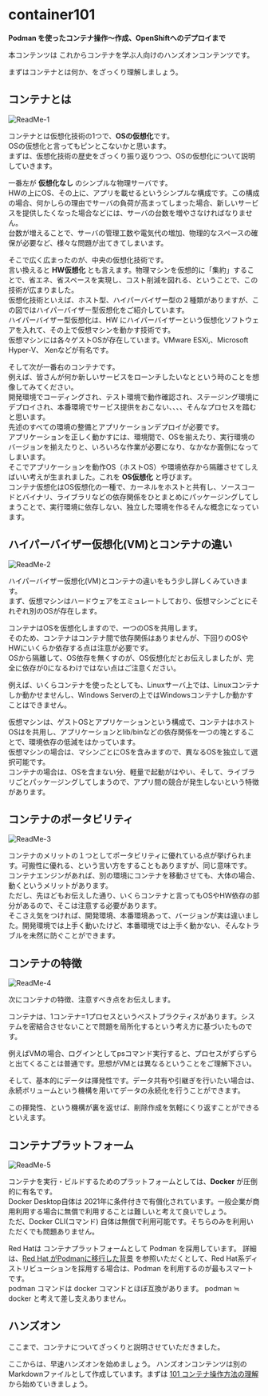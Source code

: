 # container101

**Podman を使ったコンテナ操作〜作成、OpenShiftへのデプロイまで**

本コンテンツは これからコンテナを学ぶ人向けのハンズオンコンテンツです。

まずはコンテナとは何か、をざっくり理解しましょう。

## コンテナとは
![ReadMe-1](images/r-1.png)

コンテナとは仮想化技術の1つで、**OSの仮想化**です。<br/>
OSの仮想化と言ってもピンとこないかと思います。<br/>
まずは、仮想化技術の歴史をざっくり振り返りつつ、OSの仮想化について説明していきます。

一番左が **仮想化なし** のシンプルな物理サーバです。<br/>
HWの上にOS、その上に、アプリを載せるというシンプルな構成です。この構成の場合、何かしらの理由でサーバの負荷が高まってしまった場合、新しいサービスを提供したくなった場合などには、サーバの台数を増やさなければなりません。<br/>
台数が増えることで、サーバの管理工数や電気代の増加、物理的なスペースの確保が必要など、様々な問題が出てきてしまいます。

そこで広く広まったのが、中央の仮想化技術です。<br/>
言い換えると **HW仮想化** とも言えます。物理マシンを仮想的に「集約」することで、省エネ、省スペースを実現し、コスト削減を図れる、ということで、この技術が広まりました。<br/>
仮想化技術といえば、ホスト型、ハイパーバイザー型の２種類がありますが、この図ではハイパーバイザー型仮想化をご紹介しています。<br/>
ハイパーバイザー型仮想化は、HW にハイパーバイザーという仮想化ソフトウェアを入れて、その上で仮想マシンを動かす技術です。<br/>
仮想マシンには各々ゲストOSが存在しています。VMware ESXi,、Microsoft Hyper-V、 Xenなどが有名です。

そして次が一番右のコンテナです。<br/>
例えば、皆さんが何か新しいサービスをローンチしたいなとという時のことを想像してみてください。<br/>
開発環境でコーディングされ、テスト環境で動作確認され、ステージング環境にデプロイされ、本番環境でサービス提供をおこない、、、、そんなプロセスを踏むと思います。<br/>
先述のすべての環境の整備とアプリケーションデプロイが必要です。<br/>
アプリケーションを正しく動かすには、環境間で、OSを揃えたり、実行環境のバージョンを揃えたりと、いろいろな作業が必要になり、なかなか面倒になってしまいます。<br/>
そこでアプリケーションを動作OS（ホストOS）や環境依存から隔離させてしえばいい考えが生まれました。これを **OS仮想化** と呼びます。<br/>
コンテナ仮想化はOS仮想化の一種で、カーネルをホストと共有し、ソースコードとバイナリ、ライブラリなどの依存関係をひとまとめにパッケージングしてしまうことで、実行環境に依存しない、独立した環境を作るそんな概念になっています。


## ハイパーバイザー仮想化(VM)とコンテナの違い
![ReadMe-2](images/r-2.png)

ハイパーバイザー仮想化(VM)とコンテナの違いをもう少し詳しくみていきます。<br/>
まず、仮想マシンはハードウェアをエミュレートしており、仮想マシンごとにそれぞれ別のOSが存在します。

コンテナはOSを仮想化しますので、一つのOSを共用します。<br/>
そのため、コンテナはコンテナ間で依存関係はありませんが、下回りのOSやHWにいくらか依存する点は注意が必要です。<br/>
OSから隔離して、OS依存を無くすのが、OS仮想化だとお伝えしましたが、完全に依存が0になるわけではない点はご注意ください。

例えば、いくらコンテナを使ったとしても、Linuxサーバ上では、Linuxコンテナしか動かせませんし、Windows Serverの上ではWindowsコンテナしか動かすことはできません。

仮想マシンは、ゲストOSとアプリケーションという構成で、コンテナはホストOSはを共用し、アプリケーションとlib/binなどの依存関係を一つの塊とすることで、環境依存の低減をはかっています。<br/>
仮想マシンの場合は、マシンごとにOSを含みますので、異なるOSを独立して選択可能です。<br/>
コンテナの場合は、OSを含まない分、軽量で起動がはやい、そして、ライブラリごとパッケージングしてしまうので、アプリ間の競合が発生しないという特徴があります。


## コンテナのポータビリティ
![ReadMe-3](images/r-3.png)

コンテナのメリットの１つとしてポータビリティに優れている点が挙げられます。可搬性に優れる、という言い方をすることもありますが、同じ意味です。<br/>
コンテナエンジンがあれば、別の環境にコンテナを移動させても、大体の場合、動くというメリットがあります。<br/>
ただし、先ほどもお伝えした通り、いくらコンテナと言ってもOSやHW依存の部分があるので、そこは注意する必要があります。<br/>
そこさえ気をつければ、開発環境、本番環境あって、バージョンが実は違いました。開発環境では上手く動いたけど、本番環境では上手く動かない、そんなトラブルを未然に防ぐことができます。


## コンテナの特徴
![ReadMe-4](images/r-4.png)

次にコンテナの特徴、注意すべき点をお伝えします。

コンテナは、1コンテナ=1プロセスというべストプラクティスがあります。システムを密結合させないことで問題を局所化するという考え方に基づいたものです。

例えばVMの場合、ログインとしてpsコマンド実行すると、プロセスがずらずらと出てくることは普通です。思想がVMとは異なるということをご理解下さい。

そして、基本的にデータは揮発性です。データ共有や引継ぎを行いたい場合は、永続ボリュームという機構を用いてデータの永続化を行うことができます。

この揮発性、という機構が裏を返せば、削除作成を気軽にくり返すことができるといえます。


## コンテナプラットフォーム
![ReadMe-5](images/r-5.png)

コンテナを実行・ビルドするためのプラットフォームとしては、**Docker** が圧倒的に有名です。<br/>
Docker Desktop自体は 2021年に条件付きで有償化されています。一般企業が商用利用する場合に無償で利用することは難しいと考えて良いでしょう。<br/>
ただ、Docker CLI(コマンド) 自体は無償で利用可能です。そちらのみを利用いただくでも問題ありません。

Red Hatは コンテナプラットフォームとして Podman を採用しています。 
詳細は、[Red Hat がPodmanに移行した背景](https://qiita.com/caunu-s/items/4fa0e0465ea83fcc06e4) を参照いただくとして、Red Hat系ディストリビューションを採用する場合は、Podman を利用するのが最もスマートです。<br/>
podman コマンドは docker コマンドとほぼ互換があります。 podman ≒ docker と考えて差し支えありません。

## ハンズオン
ここまで、コンテナについてざっくりと説明させていただきました。

ここからは、早速ハンズオンを始めましょう。
ハンズオンコンテンツは別のMarkdownファイルとして作成しています。まずは [101 コンテナ操作方法の理解](./101-How_to_use_container.md) から始めていきましょう。
